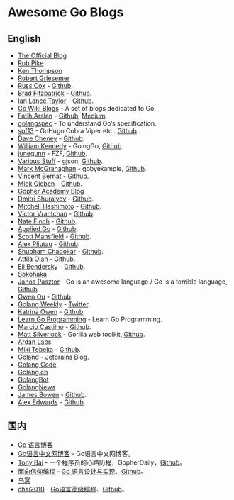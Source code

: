 # Awesome Go Blogs


## English

- [The Official Blog](https://blog.golang.org/)
- [Rob Pike](https://github.com/robpike)
- [Ken Thompson](https://github.com/ken)
- [Robert Griesemer](https://github.com/griesemer)
- [Russ Cox](https://swtch.com/~rsc/) - [Github](https://github.com/rsc).
- [Brad Fitzpatrick](http://bradfitz.com/) - [Github](https://github.com/bradfitz).
- [Ian Lance Taylor](https://www.airs.com/blog/) - [Github](https://github.com/ianlancetaylor).
- [Go Wiki Blogs](https://github.com/golang/go/wiki/Blogs) - A set of blogs dedicated to Go.
- [Fatih Arslan](https://arslan.io/) - [Github](https://github.com/fatih/), [Medium](https://medium.com/@farslan).
- [golangspec](https://medium.com/golangspec) - To understand Go’s specification.
- [spf13](https://spf13.com/) - GoHugo Cobra Viper etc.. [Github](https://github.com/spf13).
- [Dave Cheney](https://dave.cheney.net/) - [Github](https://github.com/davecheney).
- [William Kennedy](http://www.goinggo.net/) - GoingGo, [Github](https://github.com/goinggo).
- [junegunn](https://junegunn.kr/) - FZF, [Github](https://github.com/junegunn).
- [Various Stuff](https://tidwall.com/) - gjson, [Github](https://github.com/tidwall/).
- [Mark McGranaghan](https://markmcgranaghan.com/) - gobyexample, [Github](https://github.com/mmcgrana).
- [Vincent Bernat](https://vincent.bernat.ch/en) - [Github](https://github.com/vincentbernat).
- [Miek Gieben](https://miek.nl/) - [Github](https://github.com/miekg/).
- [Gopher Academy Blog](https://blog.gopheracademy.com/)
- [Dmitri Shuralyov](https://dmitri.shuralyov.com/blog) - [Github](https://github.com/dmitshur).
- [Mitchell Hashimoto](http://mitchellh.com/) - [Github](https://github.com/mitchellh).
- [Victor Vrantchan](https://groob.io/) - [Github](https://github.com/groob).
- [Nate Finch](https://npf.io/blog/) - [Github](https://github.com/natefinch).
- [Applied Go](https://appliedgo.net/) - [Github](https://github.com/appliedgo).
- [Scott Mansfield](http://blog.sgmansfield.com/) - [Github](https://github.com/ScottMansfield).
- [Alex Pliutau](https://pliutau.com/) - [Github](https://github.com/plutov).
- [Shubham Chadokar](https://schadokar.dev/) - [Github](https://github.com/schadokar).
- [Attila Olah](https://attilaolah.eu/) - [Github](https://github.com/attilaolah).
- [Eli Bendersky](https://eli.thegreenplace.net/) - [Github](https://github.com/eliben).
- [Sokohaka](http://tdoc.info/en/blog/)
- [Janos Pasztor](https://pasztor.at/) - Go is an awesome language / Go is a terrible language, [Github](https://github.com/janoszen).
- [Owen Ou](https://owenou.com/) - [Github](https://github.com/jingweno).
- [Golang Weekly](https://golangweekly.com/) - [Twitter](https://twitter.com/golangweekly).
- [Katrina Owen](http://whipperstacker.com/) - [Github](https://github.com/kytrinyx).
- [Learn Go Programming](https://blog.learngoprogramming.com/) - Learn Go Programming.
- [Marcio Castilho](http://marcio.io/) - [Github](https://github.com/mcastilho).
- [Matt Silverlock](https://blog.questionable.services/) - Gorilla web toolkit, [Github](https://github.com/elithrar).
- [Ardan Labs](https://www.ardanlabs.com/blog/)
- [Miki Tebeka](https://www.353solutions.com/) - [Github](https://github.com/tebeka).
- [Goland](https://blog.jetbrains.com/go/) - Jetbrains Blog.
- [Golang Code](https://golangcode.com/)
- [Golang.ch](https://golang.ch/)
- [GolangBot](https://golangbot.com/)
- [GolangNews](https://golangnews.com/)
- [James Bowen](https://blog.jbowen.dev/) - [Github](https://github.com/jamesbo13).
- [Alex Edwards](https://www.alexedwards.net/blog/) - [Github](https://github.com/alexedwards).


## 国内

- [Go 语言博客](https://blog.go-zh.org/)
- [Go语言中文网博客](http://blog.studygolang.com/) - Go语言中文网博客。
- [Tony Bai](https://tonybai.com/) - 一个程序员的心路历程，GopherDaily，[Github](https://github.com/bigwhite)。
- [面向信仰编程](https://draveness.me/) - [Go 语言设计与实现](https://draveness.me/golang/)、[Github](https://github.com/draveness)。
- [鸟窝](https://colobu.com/)
- [chai2010](https://chai2010.cn/) - [Go语言高级编程](https://chai2010.cn/advanced-go-programming-book/)、[Github](https://github.com/chai2010/)。

